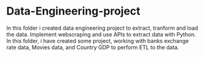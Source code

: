 # Data-Engineering-project
In this folder i created data engineering project to extract, tranform and load the data. Implement webscraping and use APIs to extract data with Python.
In this folder, i have created some project, working with banks exchange rate data, Movies data, and Country GDP to perform ETL to the data. 